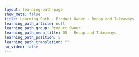 ```yaml
---
layout: learning-path-page
show_meta: false
title: Learning Path - Product Owner - Recap and Takeaways
learning_path_article: null
learning_path_group: Product Owner
learning_path_menu_title: 05 - Recap and Takeaways
learning_path_position: 5
learning_path_translation: ""
no_video: false
---
```

<!--- This file autogenerated from https://github.com/InnerSourceCommons/InnerSourceLearningPath/blob/master/scripts/generate_learning_path_markdown.js -->